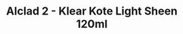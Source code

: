 ---
layout: product
title: "Alclad 2 - Klear Kote Light Sheen 120ml"
price: "TBA" 
desc: "N/A"
img_path: "/assets/img/ALC311.jpg"
brand: "N/A"
available: false
special_offer: false
new: false
soon: false
cat: "040000"
subcat: "040300"
subsubcat: "0N/A"
sifra: "ALC311"
popular: true
---